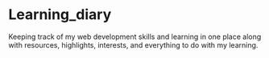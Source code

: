 # Learning_diary
Keeping track of my web development skills and learning in one place along with resources, highlights, interests, and everything to do with my learning.
